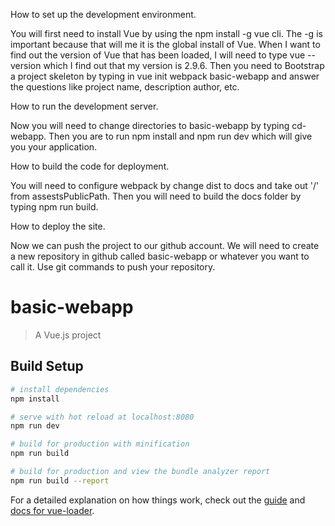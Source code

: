 How to set up the development environment.

You will first need to install Vue by using the npm install -g vue cli. The -g is important because that will me it is the global install of Vue. When I want to find out the version of Vue that has been loaded, I will need to type vue --version which I find out that my version is 2.9.6. Then you need to Bootstrap a project skeleton by typing in vue init webpack basic-webapp and answer the questions like project name, description author, etc.

How to run the development server.

Now you will need to change directories to basic-webapp by typing cd-webapp. Then you are to run npm install and npm run dev which will give you your application.

How to build the code for deployment.

You will need to configure webpack by change dist to docs and take out '/' from assestsPublicPath. Then you will need to build the docs folder by typing npm run build.

How to deploy the site.

Now we can push the project to our github account. We will need to create a new repository in github called basic-webapp or whatever you want to call it. Use git commands to push your repository.

# basic-webapp

> A Vue.js project

## Build Setup

``` bash
# install dependencies
npm install

# serve with hot reload at localhost:8080
npm run dev

# build for production with minification
npm run build

# build for production and view the bundle analyzer report
npm run build --report
```

For a detailed explanation on how things work, check out the [guide](http://vuejs-templates.github.io/webpack/) and [docs for vue-loader](http://vuejs.github.io/vue-loader).
